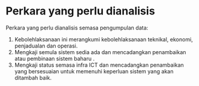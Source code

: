 # Perkara yang perlu dianalisis

Perkara yang perlu dianalisis semasa pengumpulan data:&#x20;

1. Kebolehlaksanaan ini merangkumi kebolehlaksanaan teknikal, ekonomi, penjadualan dan operasi.&#x20;
2. Mengkaji semula sistem sedia ada dan mencadangkan penambaikan atau pembinaan sistem baharu .&#x20;
3. Mengkaji status semasa infra ICT dan mencadangkan penambaikan yang bersesuaian untuk memenuhi keperluan sistem yang akan ditambah baik.
